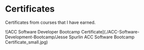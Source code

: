 # Certificates
Certificates from courses that I have earned.

![ACC Software Developer Bootcamp Certificate](./ACC-Software-Development-Bootcamp/Jesse Spurlin ACC Software Bootcamp Certificate_small.jpg)